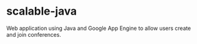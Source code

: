scalable-java
=============

Web application using Java and Google App Engine to allow users create and join conferences.
